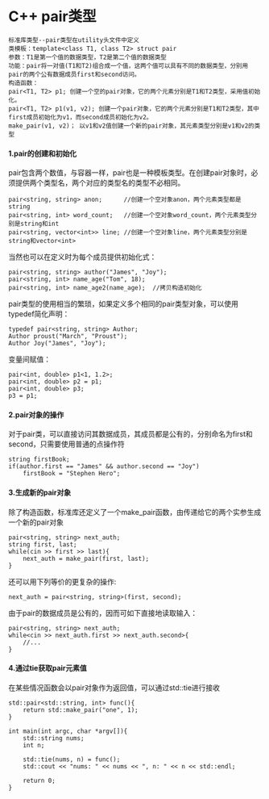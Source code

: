 C++ pair类型
============
    标准库类型--pair类型在utility头文件中定义
    类模板：template<class T1, class T2> struct pair
    参数：T1是第一个值的数据类型，T2是第二个值的数据类型
    功能：pair将一对值(T1和T2)组合成一个值，这两个值可以具有不同的数据类型，分别用pair的两个公有数据成员first和second访问。
    构造函数：
    pair<T1, T2> p1; 创建一个空的pair对象，它的两个元素分别是T1和T2类型，采用值初始化。
    pair<T1, T2> p1(v1, v2); 创建一个pair对象，它的两个元素分别是T1和T2类型，其中first成员初始化为v1，而second成员初始化为v2。
    make_pair(v1, v2)； 以v1和v2值创建一个新的pair对象，其元素类型分别是v1和v2的类型

#### 1.pair的创建和初始化
pair包含两个数值，与容器一样，pair也是一种模板类型。在创建pair对象时，必须提供两个类型名，两个对应的类型名的类型不必相同。  

```  
pair<string, string> anon;      //创建一个空对象anon，两个元素类型都是string
pair<string, int> word_count;   //创建一个空对象word_count，两个元素类型分别是string和int
pair<string, vector<int>> line; //创建一个空对象line，两个元素类型分别是string和vector<int>
```  
当然也可以在定义时为每个成员提供初始化式：  
```  
pair<string, string> author("James", "Joy");  
pair<string, int> name_age("Tom", 18);
pair<string, int> name_age2(name_age);  //拷贝构造初始化
```  
pair类型的使用相当的繁琐，如果定义多个相同的pair类型对象，可以使用typedef简化声明：  
```  
typedef pair<string, string> Author;  
Author proust("March", "Proust");  
Author Joy("James", "Joy");  
```  
变量间赋值：
```
pair<int, double> p1<1, 1.2>;
pair<int, double> p2 = p1;      
pair<int, double> p3;
p3 = p1;
```
#### 2.pair对象的操作
对于pair类，可以直接访问其数据成员，其成员都是公有的，分别命名为first和second，只需要使用普通的点操作符
```
string firstBook;
if(author.first == "James" && author.second == "Joy")
    firstBook = "Stephen Hero";
```
#### 3.生成新的pair对象
除了构造函数，标准库还定义了一个make_pair函数，由传递给它的两个实参生成一个新的pair对象
```
pair<string, string> next_auth;
string first, last;
while(cin >> first >> last){
    next_auth = make_pair(first, last);
}
```
还可以用下列等价的更复杂的操作:
```
next_auth = pair<string, string>(first, second);
```
由于pair的数据成员是公有的，因而可如下直接地读取输入：
```
pair<string, string> next_auth;
while<cin >> next_auth.first >> next_auth.second>{
    //...
}
```
#### 4.通过tie获取pair元素值
在某些情况函数会以pair对象作为返回值，可以通过std::tie进行接收
```
std::pair<std::string, int> func(){
    return std::make_pair("one", 1);
}

int main(int argc, char *argv[]){
    std::string nums;
    int n;
    
    std::tie(nums, n) = func();
    std::cout << "nums: " << nums << ", n: " << n << std::endl;
    
    return 0;
}
```

